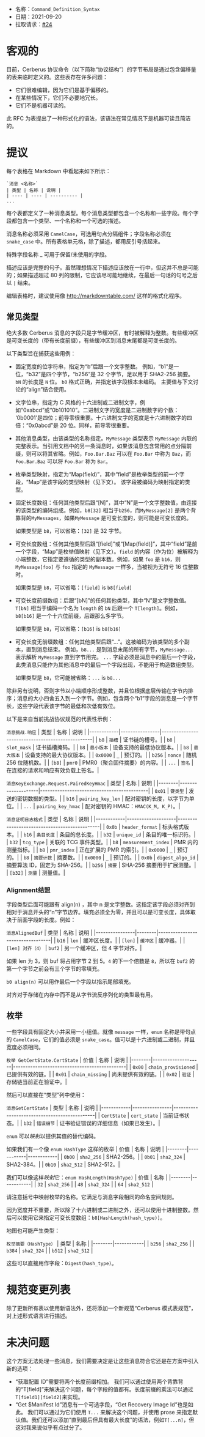 * 名称：`Command_Definition_Syntax`
* 日期：2021-09-20
* 拉取请求：[#24](https://github.com/opencomputeproject/Security/pull/24)

# 客观的

目前，Cerberus 协议命令（以下简称“协议结构”）的字节布局是通过包含偏移量的表来临时定义的。这些表存在许多问题：
- 它们很难编辑，因为它们是基于偏移的。
- 在某些情况下，它们不必要地冗长。
- 它们不是机器可读的。

此 RFC 为表提出了一种形式化的语法，该语法在常见情况下是机器可读且简洁的。

# 提议

每个表格在 Markdown 中看起来如下所示：
```
`消息 <名称>`
| 类型 | 名称 | 说明 |
| ---- | ---- | ---------- |
...
```
每个表都定义了一种消息类型。每个消息类型都包含一个名称和一些字段。每个字段都包含一个类型、一个名称和一个可选的描述。

消息名称必须采用 `CamelCase`，可选用句点分隔组件；字段名称必须在 `snake_case` 中。所有表格单元格，除了描述，都用反引号括起来。

特殊字段名称 _ 可用于保留/未使用的字段。

描述应该是完整的句子。虽然理想情况下描述应该放在一行中，但这并不总是可能的；如果描述超过 80 列的限制，它应该尽可能地继续，在最后一句话的句号之后以 `|` 结束。

编辑表格时，建议使用像 http://markdowntable.com/ 这样的格式化程序。

## 常见类型

绝大多数 Cerberus 消息的字段只是字节缓冲区，有时被解释为整数。有些缓冲区是可变长度的（带有长度前缀），有些缓冲区到消息末尾都是可变长度的。

以下类型旨在捕获这些用例：
- 固定宽度的位字符串，指定为“b”后跟一个文字整数。
  例如，“b1”是一位，“b32”是四个字节，“b256”是 32 个字节，足以用于 SHA2-256 摘要。`bN` 的长度是 `N` 位。
  `b0` 格式正确，并指定该字段根本未编码。
  主要值与下文讨论的“align”结合使用。

- 文字位串，指定为 C 风格的十六进制或二进制文字，例如“0xabcd”或“0b101010”。二进制文字的宽度是二进制数字的个数：
  ‘0b0001’是四位；前导零很重要。十六进制文字的宽度是十六进制数字的四倍：“0x0abcd”是 20 位。同样，前导零很重要。

- 其他消息类型，由该类型的名称指定。`MyMessage` 类型表示 `MyMessage` 内联的完整表示。当引用文档中的另一条消息时，如果该消息包含常用的点分隔前缀，则可以将其省略。例如，`Foo.Bar.Baz` 可以在 `Foo.Bar` 中称为 `Baz`，而 `Foo.Bar.Baz` 可以将 `Foo.Bar` 称为 `Bar`。

- 枚举类型映射，指定为“Map(field)”，其中“field”是枚举类型的前一个字段，“Map”是该字段的类型映射（见下文）。
  该字段被编码为映射指定的类型。

- 固定长度数组：任何其他类型后跟“[N]”，其中“N”是一个文字整数值，由连接的该类型的编码组成。例如，`b8[32]` 相当于`b256`，而`MyMessage[2]` 是两个背靠背的`MyMessages`，如果`MyMessage` 是可变长度的，则可能是可变长度的。

  如果类型是 `b8`，可以省略：`[32]` 是 32 字节。

- 可变长度数组：任何其他类型后跟“[field]”或“[Map(field)]”，其中“field”是前一个字段，“Map”是枚举值映射（见下文）。`field` 的内容（作为位）被解释为小端整数，它指定要遵循的类型的副本数。例如，如果 `foo` 是 `b16`，则 `MyMessage[foo]` 与 `foo` 指定的 `MyMessage` 一样多，当被视为无符号 16 位整数时。

  如果类型是 `b8`，可以省略：`[field]` is `b8[field]`

- 可变长度前缀数组：后跟“[bN]”的任何其他类型，其中“N”是文字整数值。`T[bN]` 相当于编码一个名为 `length` 的 `bN` 后跟一个 `T[length]`。例如，`b8[b16]` 是一个十六位前缀，后跟那么多字节。

  如果类型是 `b8`，可以省略：`[b16]` is `b8[b16]`

- 可变长度无前缀数组：任何其他类型后跟“...”。这被编码为该类型的多个副本，直到消息结束。
  例如，`b8...` 是到消息末尾的所有字节，`MyMessage...` 表示解析 `MyMessage` 直到字节用完。
  `...` 字段必须是消息中的最后一个字段，此类消息只能作为其他消息中的最后一个字段出现，不能用于构造数组类型。

  如果类型是 `b8`，它可能被省略：`...` is `b8...`

除非另有说明，否则字节以小端顺序形成整数，并且位根据底层传输在字节内排序；消息的大小四舍五入到一个字节。例如，包含两个“b1”字段的消息是一个字节长，这些字段代表该字节的最低和次低有效位。

以下是来自当前挑战协议规范的代表性示例：

`消息挑战.响应`
| 类型 | 名称 | 说明 |
|------------|----------------|--------------------------------------------------|
| `b8` | `插槽` | 证书链的槽号。|
| `b8` | `slot_mask` | 证书插槽掩码。|
| `b8` | `最小版本` | 设备支持的最低协议版本。|
| `b8` | `最大版本` | 设备支持的最大协议版本。|
| `0x0000` | `_` | 预订的。|
| `b256` | `nonce` | 随机 256 位随机数。|
| `[b8]` | `pmr0` | PMR0（聚合固件摘要）的内容。|
| `...` | `签名` | 在连接的请求和响应有效负载上签名。|

`消息KeyExchange.Request.PairedKeyHmac`
| 类型 | 名称 | 说明 |
|--------|--------------------|--------------------------------------------|
| `0x01` | `键类型` | 发送的密钥数据的类型。|
| `b16` | `pairing_key_len` | 配对密钥的长度，以字节为单位。|
| `...` | `pairing_key_hmac` | 配对密钥的 HMAC：`HMAC(K_M, K_P)`。|

`消息证明日志格式`
| 类型 | 名称 | 说明 |
|------------|--------------------|----------------------------------------------|
| `0x0b` | `header_format` | 标头格式版本。|
| `b16` | `条目长度` | 条目的总长度。|
| `b32` | `unique_id` | 条目的唯一标识符。|
| `b32` | `tcg_type` | 关联的 TCG 事件类型。|
| `b8` | `measurement_index` | PMR 内的测量指标。|
| `b8` | `pmr_index` | 正在扩展的 PMR 的索引。|
| `0x0000` | `_` | 预订的。|
| `b8` | `摘要计数` | 摘要数。|
| `0x0000` | `_` | 预订的。|
| `0x0b` | `digest_algo_id` | 摘要算法 ID，固定为 SHA-256。|
| `b256` | `摘要` | SHA-256 摘要用于扩展测量。|
| `[b32]` | `测量` | 测量值。|

### Alignment结盟

字段类型后面可能跟有 align(n) ，其中 n 是文字整数。这指定该字段必须对齐到相对于消息开头的“n”字节边界。填充必须全为零，并且可以是可变长度，具体取决于前面字段的长度。例如：

`消息AlignedBuf`
| 类型 | 名称 | 说明 |
|----------------|--------|----------------------------------|
| `b16` | `len` | 缓冲区长度。|
| `[len]` | `缓冲区` | 缓冲器。|
| `[len] 对齐（4）` | `buf2` | 另一个缓冲区，但 4 字节对齐。|

如果 len 为 3，则 buf 将占用字节 2 到 5。`4` 的下一个倍数是 `8`，所以在 `buf2` 的第一个字节之前会有三个字节的零填充。

`b0 align(n)` 可以用作最后一个字段以指示尾部填充。

对齐对于存储在内存中而不是从字节流反序列化的类型最有用。

## 枚举

一些字段具有固定大小并采用一小组值。就像 `message` 一样，`enum` 名称是带句点的 `CamelCase`，它们的值必须是 `snake_case`。值可以是十六进制或二进制，并且宽度必须相同。

`枚举 GetCertState.CertState`
| 价值 | 名称 | 说明 |
|--------|--------------------|----------------------------------------------|
| `0x00` | `chain_provisioned` | 已提供有效的链。|
| `0x01` | `chain_missing` | 尚未提供有效的链。|
| `0x02` | `验证` | 存储链当前正在验证中。|

然后可以直接在“类型”列中使用：

`消息GetCertState`
| 类型 | 名称 | 说明 |
|------------|----------------|----------------------------------------------|
| `CertState` | `cert_state` | 当前证书状态。|
| `b32` | `错误细节` | 证书验证错误的详细信息（如果已发生）。|

`enum` 可以*映射*以提供其值的替代编码。

如果我们有一个像 `enum HashType` 这样的枚举
| 价值 | 名称 | 说明 |
|--------|------------|------------|
| `0b00` | `sha2_256` | SHA2-256。|
| `0b01` | `sha2_324` | SHA2-384。|
| `0b10` | `sha2_512` | SHA2-512。|

我们可以像这样*映射*它：`enum HashLength(HashType)`
| 价值 | 名称 |
|--------|------------|
| `32` | `sha2_256` |
| `48` | `sha2_324` |
| `64` | `sha2_512` |

请注意括号中映射枚举的名称。它满足与消息字段相同的命名空间规则。

因为宽度并不重要，所以除了十六进制或二进制之外，还可以使用十进制整数。然后可以使用它来指定可变长度数组：`b8[HashLength(hash_type)]`。

地图也可能产生类型：

`枚举摘要（HashType）`
| 类型 | 名称 |
|--------|------------|
| `b256` | `sha2_256` |
| `b384` | `sha2_324` |
| `b512` | `sha2_512` |

这些可以直接用作字段：`Digest(hash_type)`。

# 规范变更列表

除了更新所有表以使用新语法外，还将添加一个新规范“Cerberus 模式表规范”，对上述形式语言进行描述。

# 未决问题

这个方案无法处理一些消息，我们需要决定是让这些消息符合它还是在方案中引入新的选项：
- “获取配置 ID”需要将两个长度前缀相加。
  我们可以通过使用两个背靠背的“T[field]”来解决这个问题，每个字段的值都有。长度前缀的乘法可以通过`T[field1][field2]`来实现。
- “Get $Manifest Id”消息有一个可选字段，“Get Recovery Image Id”也是如此。
  我们可以通过为它们使用 `T...` 来解决这个问题，并使用 prose 来指定默认值。我们还可以添加“直到最后但具有最大长度”的语法，例如`T[...n]`，但这对我来说似乎有点过分了。